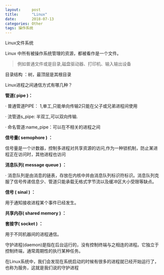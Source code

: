 ```yaml
---
layout:     post
title:      "Linux"
date:       2018-07-13 
categories: Other
tags: 操作系统
---
```


Linux文件系统 

Linux 中所有被操作系统管理的资源，都被看作是一个文件。 

>例如普通文件或是目录,磁盘驱动器、打印机、输入输出设备

目录结构 ：树，最顶层是其根目录 



Linux进程之间通信方式有哪几种？

**管道( pipe )：**

· 普通管道PIPE： 1,单工,只能单向传输2只能在父子或兄弟进程间使用

· 流管道s_pipe: 半双工,可以双向传输.

· 命名管道:name_pipe：可以在不相关的进程之间

**信号量( semophore ) ：**

信号量是一个计数器，控制多进程对共享资源的访问,作为一种锁机制，防止某进程正在访问时，其他进程也访问

**消息队列( message queue ) ：**

· 消息队列是由消息的链表，存放在内核中并由消息队列标识符标识。消息队列克服了信号传递信息少、管道只能承载无格式字节流以及缓冲区大小受限等缺点。

**信号 ( sinal ) ：**

用于通知接收进程某个事件已经发生。

**共享内存( shared memory ) ：**

**套接字( socket ) ：**

用于不同机器间的进程通信。





守护进程(daemon)是指在后台运行的，没有控制终端与之相连的进程。它独立于控制终端，通常周期性的执行某种任务。

在Linux系统中，我们会发现在系统启动的时候有很多的进程就已经开始运行了，也称为服务，这就是我们说的守护进程